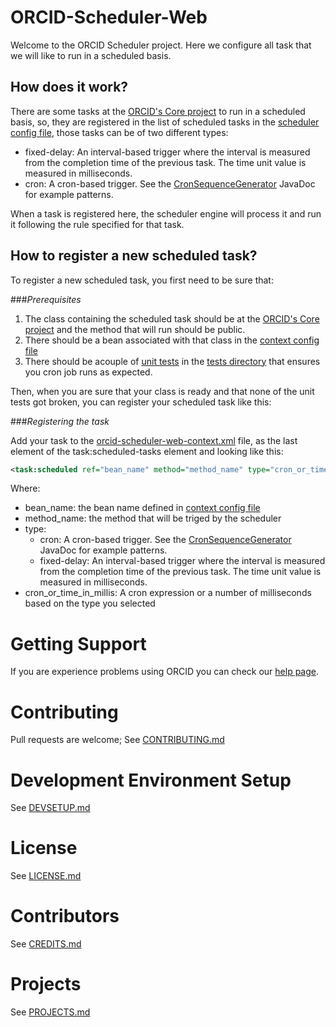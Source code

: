 # ORCID-Scheduler-Web
Welcome to the ORCID Scheduler project. Here we configure all task that we will like to run in a scheduled basis.

## How does it work?  

There are some tasks at the [ORCID's Core project](https://github.com/ORCID/ORCID-Source/tree/master/orcid-core) to run in a scheduled basis, so, they are registered in the list of scheduled tasks in the [scheduler config file](https://github.com/ORCID/ORCID-Source/blob/master/orcid-scheduler-web/src/main/resources/orcid-scheduler-web-context.xml), those tasks can be of two different types:

* fixed-delay: An interval-based trigger where the interval is measured from the completion time of the previous task. The time unit value is measured in milliseconds.
* cron: A cron-based trigger. See the [CronSequenceGenerator]( http://docs.spring.io/spring/docs/current/javadoc-api/org/springframework/scheduling/support/CronSequenceGenerator.html) JavaDoc for example patterns.

When a task is registered here, the scheduler engine will process it and run it following the rule specified for that task.

## How to register a new scheduled task?

To register a new scheduled task, you first need to be sure that:

###*Prerequisites*

1. The class containing the scheduled task should be at the [ORCID's Core project](https://github.com/ORCID/ORCID-Source/tree/master/orcid-core) and the method that will run should be public.
2. There should be a bean associated with that class in the [context config file](https://github.com/ORCID/ORCID-Source/blob/master/orcid-core/src/main/resources/orcid-core-context.xml)
3. There should be acouple of [unit tests](http://junit.org/) in the [tests directory](https://github.com/ORCID/ORCID-Source/tree/master/orcid-core/src/test/java/org/orcid/core) that ensures you cron job runs as expected.

Then, when you are sure that your class is ready and that none of the unit tests got broken, you can register your scheduled task like this:

###*Registering the task*

Add your task to the [orcid-scheduler-web-context.xml](https://github.com/ORCID/ORCID-Source/blob/master/orcid-scheduler-web/src/main/resources/orcid-scheduler-web-context.xml) file, as the last element of the task:scheduled-tasks element and looking like this:
```XML
<task:scheduled ref="bean_name" method="method_name" type="cron_or_time_in_millis"/>
```

Where:
* bean_name: the bean name defined in [context config file](https://github.com/ORCID/ORCID-Source/blob/master/orcid-core/src/main/resources/orcid-core-context.xml)
* method_name: the method that will be triged by the scheduler
* type: 
  * cron: A cron-based trigger. See the [CronSequenceGenerator](http://docs.spring.io/spring/docs/current/javadoc-api/org/springframework/scheduling/support/CronSequenceGenerator.html) JavaDoc for example patterns.
  * fixed-delay: An interval-based trigger where the interval is measured from the completion time of the previous task. The time unit value is measured in milliseconds.
* cron_or_time_in_millis: A cron expression or a number of milliseconds based on the type you selected

# Getting Support

If you are experience problems using ORCID you can check our [help page](http://orcid.org/help). 

# Contributing
Pull requests are welcome; See [CONTRIBUTING.md](CONTRIBUTING.md)

# Development Environment Setup
See [DEVSETUP.md](https://github.com/ORCID/ORCID-Source/blob/master/DEVSETUP.md)

# License
See [LICENSE.md](https://github.com/ORCID/ORCID-Source/blob/master/LICENSE.md)

# Contributors
See [CREDITS.md](https://github.com/ORCID/ORCID-Source/blob/master/CREDITS.md)

# Projects
See [PROJECTS.md](https://github.com/ORCID/ORCID-Source/blob/master/PROJECTS.md)

